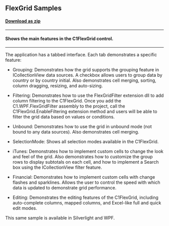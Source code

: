 ## FlexGrid Samples
#### [Download as zip](https://grapecity.github.io/DownGit/#/home?url=https://github.com/GrapeCity/ComponentOne-WPF-Samples/tree/master/NET_4.6.2/C1.WPF.FlexGrid/CS/FlexGridSamples)
____
#### Shows the main features in the C1FlexGrid control.
____
The application has a tabbed interface. Each tab demonstrates a specific feature:


* Grouping:
Demonstrates how the grid supports the grouping feature in ICollectionView data 
sources. A checkbox allows users to group data by country or by country initial.
Also demonstrates cell merging, sorting, column dragging, resizing, and auto-sizing.


* Filtering:
Demonstrates how to use the FlexGridFilter extension dll to add column filtering
to the C1FlexGrid. Once you add the C1.WPF.FlexGridFilter assembly to the
project, call the C1FlexGrid.EnableFiltering extension method and users will be
able to filter the grid data based on values or conditions.


* Unbound:
Demonstrates how to use the grid in unbound mode (not bound to any data sources).
Also demonstrates cell merging.


* SelectionMode:
Shows all selection modes available in the C1FlexGrid.


* iTunes:
Demonstrates how to implement custom cells to change the look and feel of the grid.
Also demonstrates how to customize the group rows to display subtotals on each
cell, and how to implement a Search box using the ICollectionView filter feature.


* Financial:
Demonstrates how to implement custom cells with change flashes and sparklines.
Allows the user to control the speed with which data is updated to demonstrate
grid performance.


* Editing:
Demonstrates the editing features of the C1FlexGrid, including auto-complete 
columns, mapped columns, and Excel-like full and quick edit modes.

This same sample is available in Silverlight and WPF.
